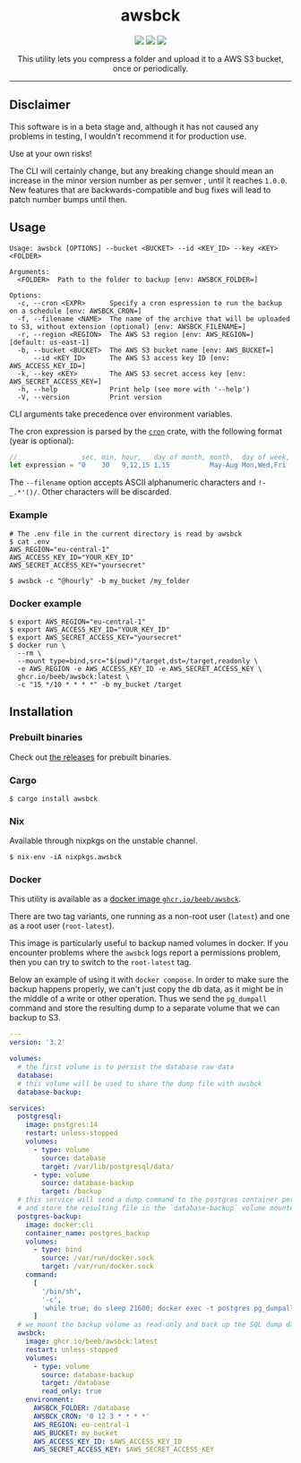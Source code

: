 <h1 align="center">awsbck</h1>

<p align="center">
  <a href="https://github.com/beeb/awsbck/actions/workflows/ci.yml"><img src="https://img.shields.io/github/actions/workflow/status/beeb/awsbck/ci.yml?style=flat-square" /></a>
  <a href="https://crates.io/crates/awsbck"><img src="https://img.shields.io/crates/v/awsbck.svg?style=flat-square" /></a>
  <a href="https://github.com/beeb/awsbck/blob/main/LICENSE-MIT"><img src="https://img.shields.io/crates/l/awsbck.svg?style=flat-square" /></a>
</p>

<p align="center">
  This utility lets you compress a folder and upload it to a AWS S3 bucket, once or periodically.
</p>

<hr/>

## Disclaimer

This software is in a beta stage and, although it has not caused any problems in testing, I wouldn't recommend it for
production use.

Use at your own risks!

The CLI will certainly change, but any breaking change should mean an increase in the minor version number as per semver
, until it reaches `1.0.0`. New features that are backwards-compatible and bug fixes will lead to patch number bumps
until then.

## Usage

```
Usage: awsbck [OPTIONS] --bucket <BUCKET> --id <KEY_ID> --key <KEY> <FOLDER>

Arguments:
  <FOLDER>  Path to the folder to backup [env: AWSBCK_FOLDER=]

Options:
  -c, --cron <EXPR>      Specify a cron espression to run the backup on a schedule [env: AWSBCK_CRON=]
  -f, --filename <NAME>  The name of the archive that will be uploaded to S3, without extension (optional) [env: AWSBCK_FILENAME=]
  -r, --region <REGION>  The AWS S3 region [env: AWS_REGION=] [default: us-east-1]
  -b, --bucket <BUCKET>  The AWS S3 bucket name [env: AWS_BUCKET=]
      --id <KEY_ID>      The AWS S3 access key ID [env: AWS_ACCESS_KEY_ID=]
  -k, --key <KEY>        The AWS S3 secret access key [env: AWS_SECRET_ACCESS_KEY=]
  -h, --help             Print help (see more with '--help')
  -V, --version          Print version
```

CLI arguments take precedence over environment variables.

The cron expression is parsed by the [`cron`](https://github.com/zslayton/cron) crate, with the following format (year
is optional):

```rust
//                sec, min, hour,   day of month, month,  day of week, year
let expression = "0    30   9,12,15 1,15          May-Aug Mon,Wed,Fri  2018/2";
```

The `--filename` option accepts ASCII alphanumeric characters and `!-_.*'()/`. Other characters will be discarded.

### Example

```shell
# The .env file in the current directory is read by awsbck
$ cat .env
AWS_REGION="eu-central-1"
AWS_ACCESS_KEY_ID="YOUR_KEY_ID"
AWS_SECRET_ACCESS_KEY="yoursecret"

$ awsbck -c "@hourly" -b my_bucket /my_folder
```

### Docker example

```
$ export AWS_REGION="eu-central-1"
$ export AWS_ACCESS_KEY_ID="YOUR_KEY_ID"
$ export AWS_SECRET_ACCESS_KEY="yoursecret"
$ docker run \
  --rm \
  --mount type=bind,src="$(pwd)"/target,dst=/target,readonly \
  -e AWS_REGION -e AWS_ACCESS_KEY_ID -e AWS_SECRET_ACCESS_KEY \
  ghcr.io/beeb/awsbck:latest \
  -c "15 */10 * * * *" -b my_bucket /target
```

## Installation

### Prebuilt binaries

Check out [the releases](https://github.com/beeb/awsbck/releases) for prebuilt binaries.

### Cargo

```shell
$ cargo install awsbck
```

### Nix

Available through nixpkgs on the unstable channel.

```shell
$ nix-env -iA nixpkgs.awsbck
```

### Docker

This utility is available as a
[docker image `ghcr.io/beeb/awsbck`](https://github.com/beeb/awsbck/pkgs/container/awsbck).

There are two tag variants, one running as a non-root user (`latest`) and one as a root user (`root-latest`).

This image is particularly useful to backup named volumes in docker. If you encounter problems where the `awsbck` logs
report a permissions problem, then you can try to switch to the `root-latest` tag.

Below an example of using it with `docker compose`. In order to make sure the backup happens properly, we can't just
copy the db data, as it might be in the middle of a write or other operation. Thus we send the `pg_dumpall` command
and store the resulting dump to a separate volume that we can backup to S3.

```yml
---
version: '3.2'

volumes:
  # the first volume is to persist the database raw data
  database:
  # this volume will be used to share the dump file with awsbck
  database-backup:

services:
  postgresql:
    image: postgres:14
    restart: unless-stopped
    volumes:
      - type: volume
        source: database
        target: /var/lib/postgresql/data/
      - type: volume
        source: database-backup
        target: /backup
  # this service will send a dump command to the postgres container periodically (here 6h)
  # and store the resulting file in the `database-backup` volume mounted at `/backup`
  postgres-backup:
    image: docker:cli
    container_name: postgres_backup
    volumes:
      - type: bind
        source: /var/run/docker.sock
        target: /var/run/docker.sock
    command:
      [
        '/bin/sh',
        '-c',
        'while true; do sleep 21600; docker exec -t postgres pg_dumpall -c -U postgres > /backup/dump_database.sql; done'
      ]
  # we mount the backup volume as read-only and back up the SQL dump daily at 3.12am
  awsbck:
    image: ghcr.io/beeb/awsbck:latest
    restart: unless-stopped
    volumes:
      - type: volume
        source: database-backup
        target: /database
        read_only: true
    environment:
      AWSBCK_FOLDER: /database
      AWSBCK_CRON: '0 12 3 * * * *'
      AWS_REGION: eu-central-1
      AWS_BUCKET: my_bucket
      AWS_ACCESS_KEY_ID: $AWS_ACCESS_KEY_ID
      AWS_SECRET_ACCESS_KEY: $AWS_SECRET_ACCESS_KEY
```
